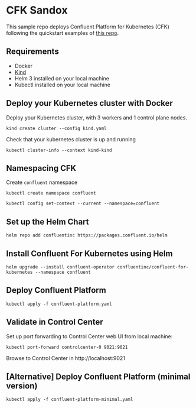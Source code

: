 # CFK Sandox

This sample repo deploys Confluent Platform for Kubernetes (CFK) following the quickstart examples
of [this repo](https://github.com/confluentinc/confluent-kubernetes-examples/tree/master/quickstart-deploy).


## Requirements

  - Docker
  - [Kind](https://kind.sigs.k8s.io)
  - Helm 3 installed on your local machine
  - Kubectl installed on your local machine
  

## Deploy your Kubernetes cluster with Docker

Deploy your Kubernetes cluster, with 3 workers and 1 control plane nodes.

```
kind create cluster --config kind.yaml
```

Check that your kubernetes cluster is up and running

```
kubectl cluster-info --context kind-kind
```

## Namespacing CFK 

Create `confluent` namespace

```
kubectl create namespace confluent

kubectl config set-context --current --namespace=confluent
```


## Set up the Helm Chart

```
helm repo add confluentinc https://packages.confluent.io/helm
```


## Install Confluent For Kubernetes using Helm

```
helm upgrade --install confluent-operator confluentinc/confluent-for-kubernetes --namespace confluent
```


## Deploy Confluent Platform

```
kubectl apply -f confluent-platform.yaml
```

## Validate in Control Center

Set up port forwarding to Control Center web UI from local machine:

```
kubectl port-forward controlcenter-0 9021:9021
```

Browse to Control Center in http://localhost:9021

## [Alternative] Deploy Confluent Platform (minimal version)

```
kubectl apply -f confluent-platform-minimal.yaml
```
